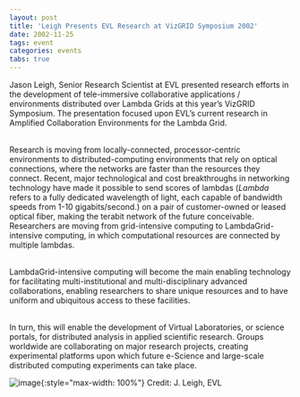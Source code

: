 ```yaml
---
layout: post
title: 'Leigh Presents EVL Research at VizGRID Symposium 2002'
date: 2002-11-25
tags: event
categories: events
tabs: true
---
```


Jason Leigh, Senior Research Scientist at EVL presented research efforts in the development of tele-immersive collaborative applications / environments distributed over Lambda Grids at this year&rsquo;s VizGRID Symposium. The presentation focused upon EVL&rsquo;s current research in Amplified Collaboration Environments for the Lambda Grid.<br><br>

Research is moving from locally-connected, processor-centric environments to distributed-computing environments that rely on optical connections, where the networks are faster than the resources they connect. Recent, major technological and cost breakthroughs in networking technology have made it possible to send scores of lambdas (<em>Lambda</em> refers to a fully dedicated wavelength of light, each capable of bandwidth speeds from 1-10 gigabits/second.) on a pair of customer-owned or leased optical fiber, making the terabit network of the future conceivable. Researchers are moving from grid-intensive computing to LambdaGrid-intensive computing, in which computational resources are connected by multiple lambdas.<br><br>

LambdaGrid-intensive computing will become the main enabling technology for facilitating multi-institutional and multi-disciplinary advanced collaborations, enabling researchers to share unique resources and to have uniform and ubiquitous access to these facilities.<br><br>

In turn, this will enable the development of Virtual Laboratories, or science portals, for distributed analysis in applied scientific research. Groups worldwide are collaborating on major research projects, creating experimental platforms upon which future e-Science and large-scale distributed computing experiments can take place.

![image](https://www.evl.uic.edu/output/originals/jason_japan.jpg-srcw.jpg){:style="max-width: 100%"}
Credit: J. Leigh, EVL


